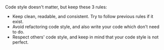 Code style doesn't matter, but keep these 3 rules:

  - Keep clean, readable, and consistent. Try to follow previous rules if it exist.
  - Avoid refactoring code style, and also write your code which don't need to do.
  - Respect others' code style, and keep in mind that your code style is not perfect.
